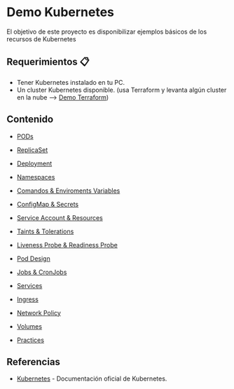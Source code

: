 # Demo Kubernetes
El objetivo de este proyecto es disponibilizar ejemplos básicos de los recursos de Kubernetes

## Requerimientos 📋

- Tener Kubernetes instalado en tu PC.
- Un cluster Kubernetes disponible. (usa Terraform y levanta algún cluster en la nube --> [Demo Terraform](https://github.com/pablosilvab/demo-terraform-k8s))

## Contenido

- [PODs](01-pods)
- [ReplicaSet](02-replicaset)
- [Deployment](03-deployment)
- [Namespaces](04-namespace)
- [Comandos & Enviroments Variables](05-env-var)
- [ConfigMap & Secrets ](06-configmap-secrets)
- [Service Account & Resources](07-security)
- [Taints & Tolerations](08-taints-tolerations)
- [Liveness Probe & Readiness Probe](09-observability)
- [Pod Design](10-pod-design)
- [Jobs & CronJobs](11-jobs)
- [Services](12-services)
- [Ingress](13-ingress)
- [Network Policy](14-network-policy)
- [Volumes](15-persistence)

- [Practices](exercises)


## Referencias

- [Kubernetes](https://kubernetes.io/docs/concepts/) - Documentación oficial de Kubernetes.

